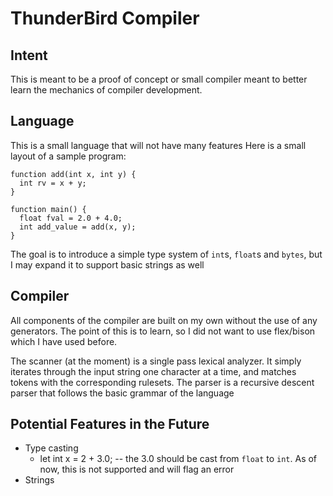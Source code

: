 # ThunderBird Compiler

## Intent
This is meant to be a proof of concept or small compiler meant to better learn
the mechanics of compiler development.

## Language
This is a small language that will not have many features
Here is a small layout of a sample program:
```
function add(int x, int y) {
  int rv = x + y;
}

function main() {
  float fval = 2.0 + 4.0;
  int add_value = add(x, y);
}
```
The goal is to introduce a simple type system of ```int```s, ```float```s and ```bytes```, but I may expand it to support basic strings as well

## Compiler
All components of the compiler are built on my own without the use of any generators.
The point of this is to learn, so I did not want to use flex/bison which I have used before.

The scanner  (at the moment) is a single pass lexical analyzer. It simply iterates through the input string one character at a time, and matches
tokens with the corresponding rulesets.
The parser is a recursive descent parser that follows the basic grammar of the language

## Potential Features in the Future
* Type casting
     * let int x = 2 + 3.0; -- the 3.0 should be cast from ```float``` to ```int```. As of now, this is not supported and will flag an error
* Strings
